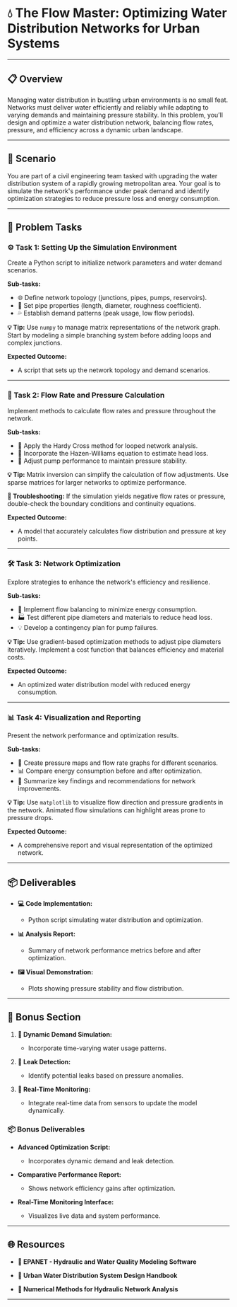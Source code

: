 # 💧 The Flow Master: Optimizing Water Distribution Networks for Urban Systems

---

## 📋 Overview
Managing water distribution in bustling urban environments is no small feat. Networks must deliver water efficiently and reliably while adapting to varying demands and maintaining pressure stability. In this problem, you’ll design and optimize a water distribution network, balancing flow rates, pressure, and efficiency across a dynamic urban landscape.

---

## 🌆 Scenario
You are part of a civil engineering team tasked with upgrading the water distribution system of a rapidly growing metropolitan area. Your goal is to simulate the network's performance under peak demand and identify optimization strategies to reduce pressure loss and energy consumption.

---

## 📝 Problem Tasks

### ⚙️ Task 1: Setting Up the Simulation Environment
Create a Python script to initialize network parameters and water demand scenarios.

**Sub-tasks:**
- 🌐 Define network topology (junctions, pipes, pumps, reservoirs).
- 📏 Set pipe properties (length, diameter, roughness coefficient).
- 💦 Establish demand patterns (peak usage, low flow periods).

**💡 Tip:**
Use `numpy` to manage matrix representations of the network graph. Start by modeling a simple branching system before adding loops and complex junctions.

**Expected Outcome:**
- A script that sets up the network topology and demand scenarios.

---

### 🌊 Task 2: Flow Rate and Pressure Calculation
Implement methods to calculate flow rates and pressure throughout the network.

**Sub-tasks:**
- 🧩 Apply the Hardy Cross method for looped network analysis.
- 📝 Incorporate the Hazen-Williams equation to estimate head loss.
- 🚰 Adjust pump performance to maintain pressure stability.

**💡 Tip:**
Matrix inversion can simplify the calculation of flow adjustments. Use sparse matrices for larger networks to optimize performance.

**🔧 Troubleshooting:**
If the simulation yields negative flow rates or pressure, double-check the boundary conditions and continuity equations.

**Expected Outcome:**
- A model that accurately calculates flow distribution and pressure at key points.

---

### 🛠️ Task 3: Network Optimization
Explore strategies to enhance the network's efficiency and resilience.

**Sub-tasks:**
- 🔄 Implement flow balancing to minimize energy consumption.
- 🏭 Test different pipe diameters and materials to reduce head loss.
- 💡 Develop a contingency plan for pump failures.

**💡 Tip:**
Use gradient-based optimization methods to adjust pipe diameters iteratively. Implement a cost function that balances efficiency and material costs.

**Expected Outcome:**
- An optimized water distribution model with reduced energy consumption.

---

### 📊 Task 4: Visualization and Reporting
Present the network performance and optimization results.

**Sub-tasks:**
- 🌟 Create pressure maps and flow rate graphs for different scenarios.
- 📊 Compare energy consumption before and after optimization.
- 📝 Summarize key findings and recommendations for network improvements.

**💡 Tip:**
Use `matplotlib` to visualize flow direction and pressure gradients in the network. Animated flow simulations can highlight areas prone to pressure drops.

**Expected Outcome:**
- A comprehensive report and visual representation of the optimized network.

---

## 📦 Deliverables
- **💻 Code Implementation:**
  - Python script simulating water distribution and optimization.

- **📊 Analysis Report:**
  - Summary of network performance metrics before and after optimization.

- **🖼️ Visual Demonstration:**
  - Plots showing pressure stability and flow distribution.

---

## 🎁 Bonus Section
1. **🌊 Dynamic Demand Simulation:**
   - Incorporate time-varying water usage patterns.

2. **🔧 Leak Detection:**
   - Identify potential leaks based on pressure anomalies.

3. **🔄 Real-Time Monitoring:**
   - Integrate real-time data from sensors to update the model dynamically.

### 📦 Bonus Deliverables
- **Advanced Optimization Script:**
  - Incorporates dynamic demand and leak detection.

- **Comparative Performance Report:**
  - Shows network efficiency gains after optimization.

- **Real-Time Monitoring Interface:**
  - Visualizes live data and system performance.

---

## 🌐 Resources

- **🔗 EPANET - Hydraulic and Water Quality Modeling Software**  

- **🔗 Urban Water Distribution System Design Handbook**  

- **🔗 Numerical Methods for Hydraulic Network Analysis**  

---

